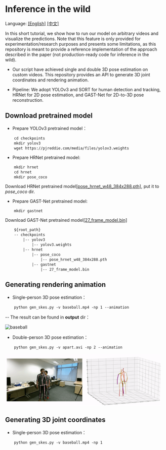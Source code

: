 # Inference in the wild 
Language: [[English]](INFERENCE_EN.md) [[中文]](INFERENCE_CH.md)

In this short tutorial, we show how to run our model on arbitrary videos and visualize the predictions. 
Note that this feature is only provided for experimentation/research purposes and presents some limitations, 
as this repository is meant to provide a reference implementation of the approach described in the paper (not production-ready code for inference in the wild).

- Our script have achieved single and double 3D pose estimation on custom videos. 
This repository provides an API to generate 3D joint coordinates and rendering animation.

- Pipeline: We adopt YOLOv3 and SORT for human detection and tracking, HRNet for 2D pose
estimation, and GAST-Net for 2D-to-3D pose reconstruction.


## Download pretrained model
- Prepare YOLOv3 pretrained model：
``` cd root_path
    cd checkpoints
    mkdir yolov3
    wget https://pjreddie.com/media/files/yolov3.weights
```


- Prepare HRNet pretrained model:
``` cd checkpoints
    mkdir hrnet
    cd hrnet
    mkdir pose_coco
```
Download HRNet pretrained model[[pose_hrnet_w48_384x288.pth]](https://github.com/leoxiaobin/deep-high-resolution-net.pytorch), put it to *pose_coco* dir.


- Prepare GAST-Net pretrained model:
``` cd checkpoints
    mkdir gastnet
```
Download GAST-Net pretrained model[[27_frame_model.bin]](https://drive.google.com/file/d/1vh29QoxIfNT4Roqw1SuHDxxKex53xlOB/view?usp=sharing)

```
    ${root_path}
    -- checkpoints
        |-- yolov3
            |-- yolov3.weights
        |-- hrnet
            |-- pose_coco
                |-- pose_hrnet_w48_384x288.pth
            |-- gastnet
                |-- 27_frame_model.bin
```
## Generating rendering animation
- Single-person 3D pose estimation：
```
    python gen_skes.py -v baseball.mp4 -np 1 --animation
```
-- The result can be found in **output** dir：

![baseball](./image/Baseball.gif)

- Double-person 3D pose estimation：
```
    python gen_skes.py -v apart.avi -np 2 --animation
```

![baseball](./image/WalkApart.gif)


## Generating 3D joint coordinates
- Single-person 3D pose estimation：
```
    python gen_skes.py -v baseball.mp4 -np 1
```
